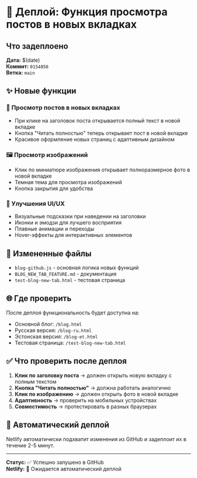 # 🚀 Деплой: Функция просмотра постов в новых вкладках

## Что задеплоено

**Дата:** $(date)  
**Коммит:** `0154856`  
**Ветка:** `main`

## ✨ Новые функции

### 📖 Просмотр постов в новых вкладках
- При клике на заголовок поста открывается полный текст в новой вкладке
- Кнопка "Читать полностью" теперь открывает пост в новой вкладке
- Красивое оформление новых страниц с адаптивным дизайном

### 🖼️ Просмотр изображений
- Клик по миниатюре изображения открывает полноразмерное фото в новой вкладке
- Темная тема для просмотра изображений
- Кнопка закрытия для удобства

### 🎨 Улучшения UI/UX
- Визуальные подсказки при наведении на заголовки
- Иконки и эмодзи для лучшего восприятия
- Плавные анимации и переходы
- Hover-эффекты для интерактивных элементов

## 📁 Измененные файлы

- `blog-github.js` - основная логика новых функций
- `BLOG_NEW_TAB_FEATURE.md` - документация
- `test-blog-new-tab.html` - тестовая страница

## 🌐 Где проверить

После деплоя функциональность будет доступна на:
- Основной блог: `/blog.html`
- Русская версия: `/blog-ru.html` 
- Эстонская версия: `/blog-et.html`
- Тестовая страница: `/test-blog-new-tab.html`

## ✅ Что проверить после деплоя

1. **Клик по заголовку поста** → должен открыть новую вкладку с полным текстом
2. **Кнопка "Читать полностью"** → должна работать аналогично
3. **Клик по изображению** → должен открыть фото в новой вкладке
4. **Адаптивность** → проверить на мобильных устройствах
5. **Совместимость** → протестировать в разных браузерах

## 🔄 Автоматический деплой

Netlify автоматически подхватит изменения из GitHub и задеплоит их в течение 2-5 минут.

---

**Статус:** ✅ Успешно запушено в GitHub  
**Netlify:** 🔄 Ожидается автоматический деплой